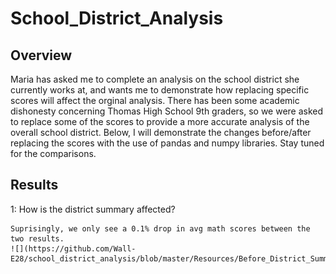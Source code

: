 # School_District_Analysis

## Overview

  Maria has asked me to complete an analysis on the school district she currently works at, and wants me to demonstrate how replacing specific scores will affect the orginal analysis. There has been some academic dishonesty concerning Thomas High School 9th graders, so we were asked to replace some of the scores to provide a more accurate analysis of the overall school district. Below, I will demonstrate the changes before/after replacing the scores with the use of pandas and numpy libraries. Stay tuned for the comparisons.

## Results 

1: How is the district summary affected?
 
    Suprisingly, we only see a 0.1% drop in avg math scores between the two results.
    ![](https://github.com/Wall-E28/school_district_analysis/blob/master/Resources/Before_District_Summary.png)
